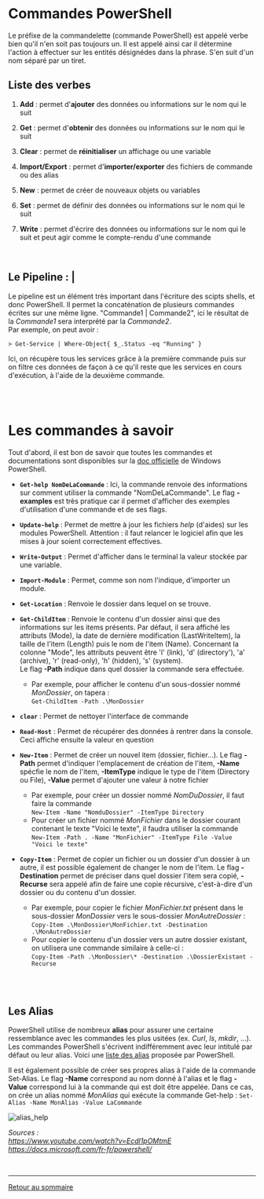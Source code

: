 # Commandes PowerShell

Le préfixe de la commandelette (commande PowerShell) est appelé verbe bien qu'il n'en soit pas toujours un. Il est appelé ainsi car il détermine l'action à effectuer sur les entités désignédes dans la phrase. S'en suit d'un nom séparé par un tiret.

## Liste des verbes

1. **Add** : permet d'**ajouter** des données ou informations sur le nom qui le suit

2. **Get** : permet d'**obtenir** des données ou informations sur le nom qui le suit
3. **Clear** : permet de **réinitialiser** un affichage ou une variable
4. **Import/Export** : permet d'**importer/exporter** des fichiers de commande ou des alias
5. **New** : permet de créer de nouveaux objets ou variables
6. **Set** : permet de définir des données ou informations sur le nom qui le suit
7. **Write** : permet d'écrire des données ou informations sur le nom qui le suit et peut agir comme le compte-rendu d'une commande

<br>

## Le Pipeline : **|**

Le pipeline est un élément très important dans l'écriture des scipts shells, et donc PowerShell. Il permet la concaténation de plusieurs commandes écrites sur une même ligne. "Commande1 | Commande2", ici le résultat de la *Commande1* sera interprété par la *Commande2*.  
Par exemple, on peut avoir :

    > Get-Service | Where-Object{ $_.Status -eq "Running" }

Ici, on récupère tous les services grâce à la première commande puis sur on filtre ces données de façon à ce qu'il reste que les services en cours d'exécution, à l'aide de la deuxième commande.

<br>
<br>

# Les commandes à savoir

Tout d'abord, il est bon de savoir que toutes les commandes et documentations sont disponibles sur la [doc officielle](https://docs.microsoft.com/fr-fr/powershell/) de Windows PowerShell.

- **`Get-help NomDeLaCommande`** : Ici, la commande renvoie des informations sur comment utiliser la commande "NomDeLaCommande". Le flag **-examples** est très pratique car il permet d'afficher des exemples d'utilisation d'une commande et de ses flags.

- **`Update-help`** : Permet de mettre à jour les fichiers *help* (d'aides) sur les modules PowerShell. Attention : il faut relancer le logiciel afin que les mises à jour soient correctement effectives.

- **`Write-Output`** : Permet d'afficher dans le terminal la valeur stockée par une variable.

- **`Import-Module`** : Permet, comme son nom l'indique, d'importer un module.

- **`Get-Location`** : Renvoie le dossier dans lequel on se trouve.

- **`Get-ChildItem`** : Renvoie le contenu d'un dossier ainsi que des informations sur les items présents. Par défaut, il sera affiché les attributs (Mode), la date de dernière modification (LastWriteItem), la taille de l'item (Length) puis le nom de l'item (Name). Concernant la colonne "Mode", les attributs peuvent être 'l' (link), 'd' (directory'), 'a' (archive), 'r' (read-only), 'h' (hidden), 's' (system).  
Le flag **-Path** indique dans quel dossier la commande sera effectuée.
    - Par exemple, pour afficher le contenu d'un sous-dossier nommé *MonDossier*, on tapera :  
    `Get-ChildItem -Path .\MonDossier`

- **`clear`** : Permet de nettoyer l'interface de commande 

- **`Read-Host`** : Permet de récupérer des données à rentrer dans la console. Ceci affiche ensuite la valeur en question

- **`New-Item`** : Permet de créer un nouvel item (dossier, fichier...). Le flag **-Path** permet d'indiquer l'emplacement de création de l'item, **-Name** spécfie le nom de l'item, **-ItemType** indique le type de l'item (Directory ou File), **-Value** permet d'ajouter une valeur à notre fichier
    - Par exemple, pour créer un dossier nommé *NomDuDossier*, il faut faire la commande  
    `New-Item -Name "NomduDossier" -ItemType Directory`
    - Pour créer un fichier nommé *MonFichier* dans le dossier courant contenant le texte "Voici le texte", il faudra utiliser la commande  
    `New-Item -Path . -Name "MonFichier" -ItemType File -Value "Voici le texte"`

- **`Copy-Item`** : Permet de copier un fichier ou un dossier d'un dossier à un autre, il est possible également de changer le nom de l'item. Le flag **-Destination** permet de préciser dans quel dossier l'item sera copié, **-Recurse** sera appelé afin de faire une copie récursive, c'est-à-dire d'un dossier ou du contenu d'un dossier.
    - Par exemple, pour copier le fichier *MonFichier.txt* présent dans le sous-dossier *MonDossier* vers le sous-dossier *MonAutreDossier* :  
    `Copy-Item .\MonDossier\MonFichier.txt -Destination .\MonAutreDossier`
    - Pour copier le contenu d'un dossier vers un autre dossier existant, on utilisera une commande similaire à celle-ci :  
    `Copy-Item -Path .\MonDossier\* -Destination .\DossierExistant -Recurse`
<br>
<br>

## Les Alias

PowerShell utilise de nombreux **alias** pour assurer une certaine ressemblance avec les commandes les plus usitées (ex. *Curl*, *ls*, *mkdir*, ...). Les commandes PowerShell s'écrivent indifféremment avec leur intitulé par défaut ou leur alias.
Voici une [liste des alias](https://vulgumtechus.com/Liste_des_alias_dans_PowerShell) proposée par PowerShell.

Il est également possible de créer ses propres alias à l'aide de la commande Set-Alias. Le flag **-Name** correspond au nom donné à l'alias et le flag **-Value** correspond lui à la commande qui est doit être appelée.
Dans ce cas, on crée un alias nommé *MonAlias* qui exécute la commande Get-help :
`Set-Alias -Name MonAlias -Value LaCommande`  

![alias_help](./pictures/alias_help.PNG "Alias \"help\"")

*Sources :  
https://www.youtube.com/watch?v=Ecdl1pOMtmE  
https://docs.microsoft.com/fr-fr/powershell/*

<br>

---

[Retour au sommaire](https://github.com/NatSch45/linux/blob/master/Powershell/README.md)
